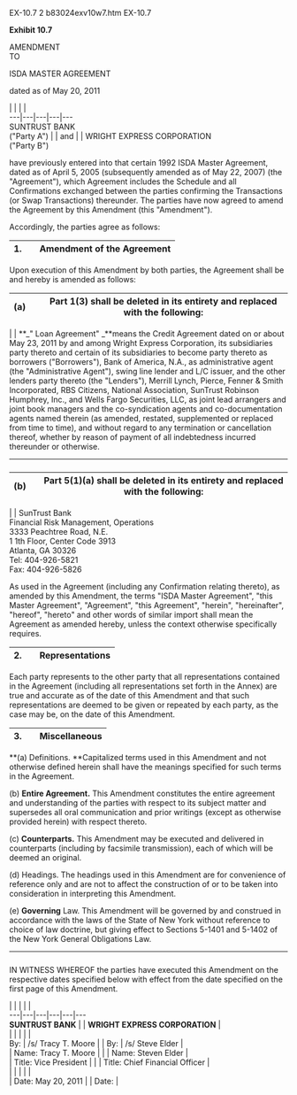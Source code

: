 EX-10.7 2 b83024exv10w7.htm EX-10.7

**Exhibit 10.7**

AMENDMENT  
TO

ISDA MASTER AGREEMENT

dated as of May 20, 2011

  |   |   |   |    
---|---|---|---|---  
SUNTRUST BANK  
("Party A")  |   | and  |   | WRIGHT EXPRESS CORPORATION  
("Party B")  
  
have previously entered into that certain 1992 ISDA Master Agreement, dated as
of April 5, 2005 (subsequently amended as of May 22, 2007) (the "Agreement"),
which Agreement includes the Schedule and all Confirmations exchanged between
the parties confirming the Transactions (or Swap Transactions) thereunder. The
parties have now agreed to amend the Agreement by this Amendment (this
"Amendment").

Accordingly, the parties agree as follows:

**1.** |   | **Amendment of the Agreement**  
---|---|---  
  
Upon execution of this Amendment by both parties, the Agreement shall be and
hereby is amended as follows:

(a) |   | Part 1(3) shall be deleted in its entirety and replaced with the following:  
---|---|---  
  
  |   | **_" Loan Agreement" _**means the Credit Agreement dated on or about May 23, 2011 by and among Wright Express Corporation, its subsidiaries party thereto and certain of its subsidiaries to become party thereto as borrowers ("Borrowers"), Bank of America, N.A., as administrative agent (the "Administrative Agent"), swing line lender and L/C issuer, and the other lenders party thereto (the "Lenders"), Merrill Lynch, Pierce, Fenner & Smith Incorporated, RBS Citizens, National Association, SunTrust Robinson Humphrey, Inc., and Wells Fargo Securities, LLC, as joint lead arrangers and joint book managers and the co-syndication agents and co-documentation agents named therein (as amended, restated, supplemented or replaced from time to time), and without regard to any termination or cancellation thereof, whether by reason of payment of all indebtedness incurred thereunder or otherwise.  
  


* * *

#####  

(b) |   | Part 5(1)(a) shall be deleted in its entirety and replaced with the following:  
---|---|---  
  
  |   | SunTrust Bank  
Financial Risk Management, Operations  
3333 Peachtree Road, N.E.  
1 1th Floor, Center Code 3913  
Atlanta, GA 30326  
Tel: 404-926-5821  
Fax: 404-926-5826  
  
As used in the Agreement (including any Confirmation relating thereto), as
amended by this Amendment, the terms "ISDA Master Agreement", "this Master
Agreement", "Agreement", "this Agreement", "herein", "hereinafter", "hereof",
"hereto" and other words of similar import shall mean the Agreement as amended
hereby, unless the context otherwise specifically requires.

**2.** |   | **Representations**  
---|---|---  
  
Each party represents to the other party that all representations contained in
the Agreement (including all representations set forth in the Annex) are true
and accurate as of the date of this Amendment and that such representations
are deemed to be given or repeated by each party, as the case may be, on the
date of this Amendment.

**3.** |   | **Miscellaneous**  
---|---|---  
  
**(a)  Definitions. **Capitalized terms used in this Amendment and not
otherwise defined herein shall have the meanings specified for such terms in
the Agreement.

(b) **Entire Agreement.** This Amendment constitutes the entire agreement and
understanding of the parties with respect to its subject matter and supersedes
all oral communication and prior writings (except as otherwise provided
herein) with respect thereto.

(c) **Counterparts.** This Amendment may be executed and delivered in
counterparts (including by facsimile transmission), each of which will be
deemed an original.

(d) Headings. The headings used in this Amendment are for convenience of
reference only and are not to affect the construction of or to be taken into
consideration in interpreting this Amendment.

(e) **Governing** Law. This Amendment will be governed by and construed in
accordance with the laws of the State of New York without reference to choice
of law doctrine, but giving effect to Sections 5-1401 and 5-1402 of the New
York General Obligations Law.



* * *

#####  

IN WITNESS WHEREOF the parties have executed this Amendment on the respective
dates specified below with effect from the date specified on the first page of
this Amendment.

  |   |   |   |   |    
---|---|---|---|---|---  
**SUNTRUST BANK** |   | **WRIGHT EXPRESS CORPORATION** |    
  |   |   |   |   |    
By: |  /s/ Tracy T. Moore |   | By: |  /s/ Steve Elder |    
| Name: Tracy T. Moore |   |  | Name: Steven Elder |    
| Title: Vice President |   |  | Title: Chief Financial Officer |    
  |   |   |   |   |    
  | Date: May 20, 2011 |   | Date: |    
  

